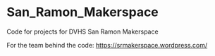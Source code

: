 # San_Ramon_Makerspace
Code for projects for DVHS San Ramon Makerspace

For the team behind the code: https://srmakerspace.wordpress.com/
